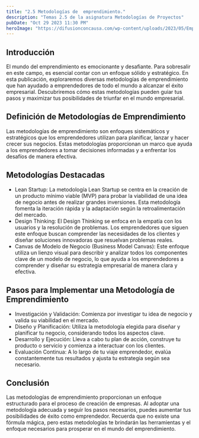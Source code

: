 ```yaml
---
title: "2.5 Metodologías de  emprendimiento."
description: "Temas 2.5 de la asignatura Metodologías de Proyectos"
pubDate: "Oct 29 2023 11:30 PM"
heroImage: "https://difusionconcausa.com/wp-content/uploads/2023/05/Emprendimiento-Social-Innovacion-e-impacto-positivo-para-un-futuro-sostenible.jpg"
---
```


<h2>Introducción</h2>
<p>
El mundo del emprendimiento es emocionante y desafiante. Para sobresalir en este campo, es esencial contar con un enfoque sólido y estratégico. En esta publicación, exploraremos diversas metodologías de emprendimiento que han ayudado a emprendedores de todo el mundo a alcanzar el éxito empresarial. Descubriremos cómo estas metodologías pueden guiar tus pasos y maximizar tus posibilidades de triunfar en el mundo empresarial.
</p>

<h2>Definición de Metodologías de Emprendimiento</h2>
<p>
Las metodologías de emprendimiento son enfoques sistemáticos y estratégicos que los emprendedores utilizan para planificar, lanzar y hacer crecer sus negocios. Estas metodologías proporcionan un marco que ayuda a los emprendedores a tomar decisiones informadas y a enfrentar los desafíos de manera efectiva.
</p>

<h2>Metodologías Destacadas</h2>
<ul><li>
    <span>Lean Startup:</span>
    La metodología Lean Startup se centra en la creación de un producto mínimo viable (MVP) para probar la viabilidad de una idea de negocio antes de realizar grandes inversiones. Esta metodología fomenta la iteración rápida y la adaptación según la retroalimentación del mercado.
</li>

<li>
    <span>Design Thinking:</span>
    El Design Thinking se enfoca en la empatía con los usuarios y la resolución de problemas. Los emprendedores que siguen este enfoque buscan comprender las necesidades de los clientes y diseñar soluciones innovadoras que resuelvan problemas reales.
</li>

<li>
    <span>Canvas de Modelo de Negocio (Business Model Canvas):</span>
    Este enfoque utiliza un lienzo visual para describir y analizar todos los componentes clave de un modelo de negocio, lo que ayuda a los emprendedores a comprender y diseñar su estrategia empresarial de manera clara y efectiva.
</li>
</ul>

<h2>Pasos para Implementar una Metodología de Emprendimiento</h2>
<ul>
<li>Investigación y Validación: Comienza por investigar tu idea de negocio y valida su viabilidad en el mercado.</li>

<li>Diseño y Planificación: Utiliza la metodología elegida para diseñar y planificar tu negocio, considerando todos los aspectos clave.</li>

<li>Desarrollo y Ejecución: Lleva a cabo tu plan de acción, construye tu producto o servicio y comienza a interactuar con los clientes.</li>

<li>Evaluación Continua: A lo largo de tu viaje emprendedor, evalúa constantemente tus resultados y ajusta tu estrategia según sea necesario.</li>
</ul>

<h2>Conclusión</h2>
<p>
Las metodologías de emprendimiento proporcionan un enfoque estructurado para el proceso de creación de empresas. Al adoptar una metodología adecuada y seguir los pasos necesarios, puedes aumentar tus posibilidades de éxito como emprendedor. Recuerda que no existe una fórmula mágica, pero estas metodologías te brindarán las herramientas y el enfoque necesarios para prosperar en el mundo del emprendimiento.
</p>
